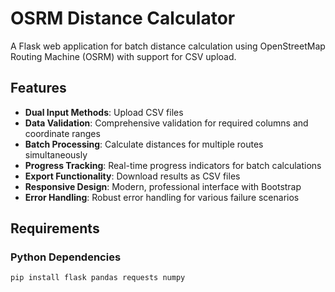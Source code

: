 # OSRM Distance Calculator

A Flask web application for batch distance calculation using OpenStreetMap Routing Machine (OSRM) with support for CSV upload.

## Features

- **Dual Input Methods**: Upload CSV files
- **Data Validation**: Comprehensive validation for required columns and coordinate ranges
- **Batch Processing**: Calculate distances for multiple routes simultaneously
- **Progress Tracking**: Real-time progress indicators for batch calculations
- **Export Functionality**: Download results as CSV files
- **Responsive Design**: Modern, professional interface with Bootstrap
- **Error Handling**: Robust error handling for various failure scenarios

## Requirements

### Python Dependencies
```bash
pip install flask pandas requests numpy

